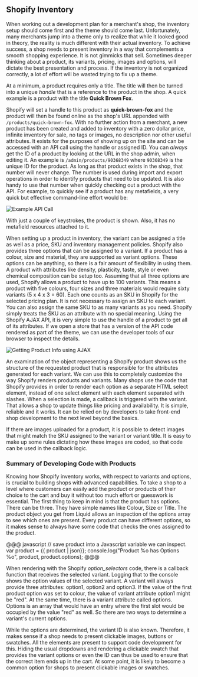 ## Shopify Inventory

When working out a development plan for a merchant's shop, the inventory setup should come first and the theme should come last. Unfortunately, many merchants jump into a theme only to realize that while it looked good in theory, the reality is much different with their actual inventory. To achieve success, a shop needs to present inventory in a way that complements a smooth shopping experience. It is not gimmicks that sell. Sometimes deeper thinking about a product, its variants, pricing, images and options, will dictate the best presentation and process. If the inventory is not organized correctly, a lot of effort will be wasted trying to fix up a theme. 

At a minimum, a product requires only a title. The title will then be turned into a unique *handle* that is a reference to the product in the shop. A quick example is a product with the title **Quick Brown Fox**.

Shopify will set a handle to this product as **quick-brown-fox** and the product will then be found online as the shop's URL appended with `/products/quick-brown-fox`. With no further action from a merchant, a new product has been created and added to inventory with a zero dollar price, infinite inventory for sale, no tags or images, no description nor other useful attributes. It exists for the purposes of showing up on the site and can be accessed with an API call using the handle or assigned ID. You can *always* get the ID of a product by looking at the URL in the shop admin, when editing it. An example is `/admin/products/90368349` where `90368349` is the unique ID for the product. As long as that product exists in the shop, that number will never change. The number is used during import and export operations in order to identify products that need to be updated. It is also handy to use that number when quickly checking out a product with the API. For example, to quickly see if a product has any metafields, a very quick but effective command-line effort would be:

<div class="figure">
  <img src="../images/api_call_615.png" alt="Example API Call" />
</div>


With just a couple of keystrokes, the product is shown. Also, it has no metafield resources attached to it. 

When setting up a product in inventory, the variant can be assigned a title as well as a price, SKU and inventory management policies. Shopify also provides three options that can be assigned to a variant. If a product has a colour, size and material, they are supported as variant options. These options can be anything, so there is a fair amount of flexibility in using them. A product with attributes like density, plasticity, taste, style or even chemical composition can be setup too. Assuming that all three options are used, Shopify allows a product to have up to 100 variants. This means a product with five colours, four sizes and three materials would require sixty variants (5 x 4 x 3 = 60). Each one counts as an SKU in Shopify for the selected pricing plan. It is not necessary to assign an SKU to each variant. You can also assign the same SKU to as many variants as you need. Shopify simply treats the SKU as an attribute with no special meaning. Using the Shopify AJAX API, it is very simple to use the handle of a product to get all of its attributes. If we open a store that has a version of the API code rendered as part of the theme, we can use the developer tools of our browser to inspect the details.

<div class="figure">
  <img src="../images/ajax_call_615.png" alt="Getting Product Info using AJAX" />
</div>

An examination of the object representing a Shopify product shows us the structure of the requested product that is responsible for the attributes generated for each variant. We can use this to completely customize the way Shopify renders products and variants. Many shops use the code that Shopify provides in order to render each option as a separate HTML select element, instead of one select element with each element separated with slashes. When a selection is made, a callback is triggered with the variant. That allows a shop to update things like pricing and availability. It is simple, reliable and it works. It can be relied on by developers to take front-end shop development to the next level beyond the basics. 

If there are images uploaded for a product, it is possible to detect images that might match the SKU assigned to the variant or variant title. It is easy to make up some rules dictating how these images are coded, so that code can be used in the callback logic. 

### Summary of Developing Code with Products ###

Knowing how Shopify inventory works, with respect to variants and options, is crucial to building shops with advanced capabilities. To take a shop to a level where customers can easily add the product or products of their choice to the cart and buy it without too much effort or guesswork is essential. The first thing to keep in mind is that the product has options. There can be three. They have simple names like Colour, Size or Title. The product object you get from Liquid allows an inspection of the options array to see which ones are present. Every product can have different options, so it makes sense to always have some code that checks the ones assigned to the product. 

@@@ javascript
  // save product into a Javascript variable we can inspect.
  var product = {{ product | json}};
  console.log("Product %o has Options %o", product, product.options);
@@@

When rendering with the Shopify _option\_selectors_ code, there is a callback function that receives the selected variant. Logging that to the console shows the option values of the selected variant. A variant will always provide three attributes: option1, option2 and option3. If the value of the first product option was set to colour, the value of variant attribute option1 might be "red". At the same time, there is a variant attribute called options. Options is an array that would have an entry where the first slot would be occupied by the value "red" as well. So there are two ways to determine a variant's current options. 

While the options are determined, the variant ID is also known. Therefore, it makes sense if a shop needs to present clickable images, buttons or swatches. All the elements are present to support code development for this. Hiding the usual dropdowns and rendering a clickable swatch that provides the variant options or even the ID can thus be used to ensure that the correct item ends up in the cart. At some point, it is likely to become a common option for shops to present clickable images or swatches.

